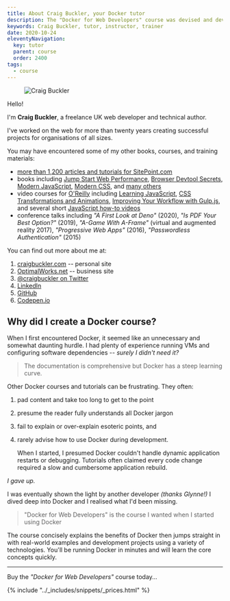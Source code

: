 ```yaml
---
title: About Craig Buckler, your Docker tutor
description: The "Docker for Web Developers" course was devised and developed by Craig Buckler.
keywords: Craig Buckler, tutor, instructor, trainer
date: 2020-10-24
eleventyNavigation:
  key: tutor
  parent: course
  order: 2400
tags:
  - course
---
```


<figure class="imgcircle" title="Craig Buckler">
  <img src="{{ '/images/craig.webp' | url }}" alt="Craig Buckler" />
</figure>

Hello!

I'm **Craig Buckler**, a freelance UK web developer and technical author.

I've worked on the web for more than twenty years creating successful projects for organisations of all sizes.

You may have encountered some of my other books, courses, and training materials:

* [more than 1,200 articles and tutorials for SitePoint.com](https://www.sitepoint.com/author/craig-buckler/)
* books including [Jump Start Web Performance](https://amzn.to/3l1BCNc), [Browser Devtool Secrets](https://www.sitepoint.com/premium/books/browser-devtool-secrets), [Modern JavaScript](https://amzn.to/32bOjwm), [Modern CSS](https://amzn.to/3hmuWac), and [many others](https://www.amazon.co.uk/shop/craigbuckler)
* video courses for [O'Reilly](https://www.oreilly.com/pub/au/6665) including [Learning JavaScript](https://www.oreilly.com/library/view/javascript-programming/9781771370516/), [CSS Transformations and Animations](https://www.oreilly.com/library/view/css3-transformations-and/9781771371360/), [Improving Your Workflow with Gulp.js](https://www.oreilly.com/library/view/improving-your-workflow/9781771373333/), and several short [JavaScript how-to videos](https://www.oreilly.com/people/craig-buckler/)
* conference talks including *"A First Look at Deno"* (2020), *"Is PDF Your Best Option?"* (2019), *"A-Game With A-Frame"* (virtual and augmented reality 2017), *"Progressive Web Apps"* (2016), *"Passwordless Authentication"* (2015)

You can find out more about me at:

<ol class="iconlist">
<li><a data-view="craigbuckler.com" href="https://craigbuckler.com/" class="icon user">craigbuckler.com</a> -- personal site</li>
<li><a data-view="optimalworks.net" href="https://www.optimalworks.net/" class="icon business">OptimalWorks.net</a> -- business site</li>
<li><a data-view="twitter" href="https://twitter.com/craigbuckler" class="icon twitter">@craigbuckler on Twitter</a></li>
<li><a data-view="linkedin" href="https://www.linkedin.com/in/craigbuckler" class="icon linkedin">LinkedIn</a></li>
<li><a data-view="github" href="https://github.com/craigbuckler" class="icon github">GitHub</a></li>
<li><a data-view="codepen" href="https://codepen.io/craigbuckler" class="icon codepen">Codepen.io</a></li>
</ol>


## Why did I create a Docker course?

When I first encountered Docker, it seemed like an unnecessary and somewhat daunting hurdle. I had plenty of experience running VMs and configuring software dependencies -- *surely I didn't need it?*

> The documentation is comprehensive but Docker has a steep learning curve.

Other Docker courses and tutorials can be frustrating. They often:

1. pad content and take too long to get to the point

1. presume the reader fully understands all Docker jargon

1. fail to explain or over-explain esoteric points, and

1. rarely advise how to use Docker during development.

   When I started, I presumed Docker couldn't handle dynamic application restarts or debugging. Tutorials often claimed every code change required a slow and cumbersome application rebuild.

*I gave up.*

I was eventually shown the light by another developer *(thanks Glynne!)* I dived deep into Docker and I realised what I'd been missing.

> "Docker for Web Developers" is the course I wanted when I started using Docker

The course concisely explains the benefits of Docker then jumps straight in with real-world examples and development projects using a variety of technologies. You'll be running Docker in minutes and will learn the core concepts quickly.

---

Buy the *"Docker for Web Developers"* course today&hellip;

{% include "../_includes/snippets/_prices.html" %}
